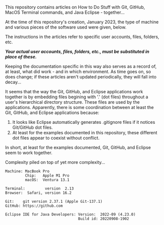 This repository contains articles on How to Do Stuff with Git, GitHub, MacOS Terminal commands, and Java Eclipse - together...

At the time of this repository's creation, January 2023, the type of machine and various pieces of the software used were given, below.

The instructions in the articles refer to specific user accounts, files, folders, etc.

***Your actual user accounts, files, folders, etc., must be substituted in place of these.***

Keeping the documentation specific in this way also serves as a record of, at least, what did work - and in which environment. As time goes on, so does change; if these articles aren't updated periodically, they will fall into decay...

It seems that the way the Git, GitHub, and Eclipse applications work together is by embedding files begining with '.' (dot files) throughout a user's hierarchical directory structure. These files are used by the applications. Apparently, there is some coordination between at least the Git, GitHub, and Eclipse applications because:

1. It looks like Eclipse automatically generates .gitignore files if it notices Git/GitHub dot files.
2. At least for the examples documented in this repository, these different dot files appear to coexist without conflict.

In short, at least for the examples documented, Git, GitHub, and Eclipse seem to work together.

Complexity piled on top of yet more complexity...

```
Machine: MacBook Pro
         Chip:   Apple M1 Pro
         macOS:  Ventura 13.1

Terminal:         version  2.13
Browser:  Safari, version 16.2

Git:    git version 2.37.1 (Apple Git-137.1)
GitHub: https://github.com

Eclipse IDE for Java Developers: Version:  2022-09 (4.23.0)
                                 Build id: 20220908-1902
```
